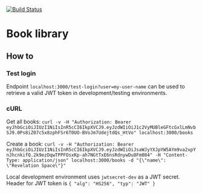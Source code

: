 [![Build Status](https://travis-ci.org/valtteripyyhtia/book-library.svg?branch=master)](https://travis-ci.org/valtteripyyhtia/book-library)

# Book library

## How to

### Test login

Endpoint `localhost:3000/test-login?user=my-user-name` can be used to retrieve a valid JWT token in development/testing environments.

### cURL

Get all books:
```curl -v -H "Authorization: Bearer eyJhbGciOiJIUzI1NiIsInR5cCI6IkpXVCJ9.eyJzdWIiOiJ1c2VyMUBleGFtcGxlLmNvbSJ9.0Ps8iZ07c5x8zphFSr6T0UO-BVoJm7UdejtdQs_HtVo" localhost:3000/books```

Create a book:
```curl -v -H "Authorization: Bearer eyJhbGciOiJIUzI1NiIsInR5cCI6IkpXVCJ9.eyJzdWIiOiJsaWJyYXJpYW5AYm9va2xpYnJhcnkifQ.2k9ezDqwTPPFOsxKp-ah7NGtTxE6nsRdnywDu8Fm084" -H "Content-Type: application/json" localhost:3000/books -d "{\"name\": \"Revelation Space\"}"```

Local development environment uses `jwtsecret-dev` as a JWT secret. Header for JWT token is ```{
  "alg": "HS256",
  "typ": "JWT"
}```
